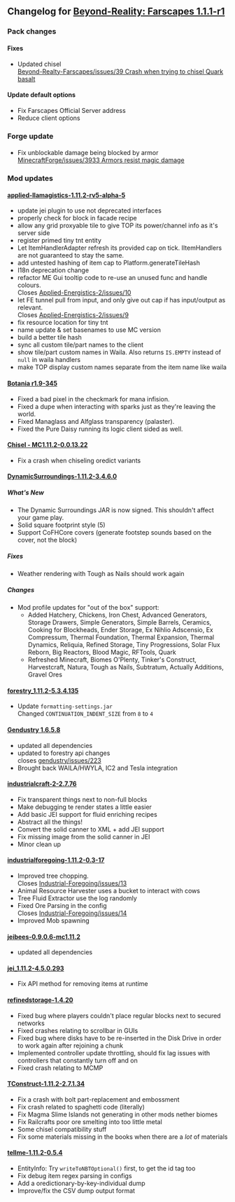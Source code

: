 ## Changelog for [Beyond-Reality: Farscapes 1.1.1-r1](http://rawgit.com/Beyond-Reality/Beyond-Realty-Farscapes/master/modlist.html?p=Beyond-Reality:%20Farscapes&v=1.1.1-r1)

### Pack changes

#### Fixes

- Updated chisel   
  [Beyond-Realty-Farscapes/issues/39 Crash when trying to chisel Quark basalt](https://github.com/Beyond-Reality/Beyond-Realty-Farscapes/issues/39)

#### Update default options

- Fix Farscapes Official Server address
- Reduce client options

### Forge update

#### [](https://files.minecraftforge.net/maven/net/minecraftforge/forge/1.11.2-13.20.1.2414/forge-1.11.2-13.20.1.2414-changelog.txt)

- Fix unblockable damage being blocked by armor   
  [MinecraftForge/issues/3933 Armors resist magic damage](https://github.com/MinecraftForge/MinecraftForge/issues/3933)

### Mod updates

#### [applied-llamagistics-1.11.2-rv5-alpha-5](https://minecraft.curseforge.com/projects/applied-llamagistics/files/2450593)

-	update jei plugin to use not deprecated interfaces
-	properly check for block in facade recipe
-	allow any grid proxyable tile to give TOP its power/channel info as it's server side
-	register primed tiny tnt entity
-	Let ItemHandlerAdapter refresh its provided cap on tick. IItemHandlers are not guaranteed to stay the same.
-	add untested hashing of item cap to Platform.generateTileHash
-	I18n deprecation change
-	refactor ME Gui tooltip code to re-use an unused func and handle colours.   
  Closes [Applied-Energistics-2/issues/10](https://github.com/thiakil/Applied-Energistics-2/issues/10)
-	let FE tunnel pull from input, and only give out cap if has input/output as relevant.   
  Closes [Applied-Energistics-2/issues/9](https://github.com/thiakil/Applied-Energistics-2/issues/9)
-	fix resource location for tiny tnt
-	name update & set basenames to use MC version
-	build a better tile hash
- sync all custom tile/part names to the client
- show tile/part custom names in Waila. Also returns `IS.EMPTY` instead of `null` in waila handlers
- make TOP display custom names separate from the item name like waila

#### [Botania r1.9-345](https://minecraft.curseforge.com/projects/botania/files/2451047)

- Fixed a bad pixel in the checkmark for mana infision.
- Fixed a dupe when interacting with sparks just as they're leaving the world.
- Fixed Managlass and Alfglass transparency (palaster).
- Fixed the Pure Daisy running its logic client sided as well.

#### [Chisel - MC1.11.2-0.0.13.22](https://minecraft.curseforge.com/projects/chisel/files/2451405)

- Fix a crash when chiseling oredict variants

#### [DynamicSurroundings-1.11.2-3.4.6.0](https://minecraft.curseforge.com/projects/dynamic-surroundings/files/2451210)

##### What's New

- The Dynamic Surroundings JAR is now signed. This shouldn't affect your game play.
- Solid square footprint style (5)
- Support CoFHCore covers (generate footstep sounds based on the cover, not the block)

##### Fixes

- Weather rendering with Tough as Nails should work again

##### Changes

- Mod profile updates for "out of the box" support:
  - Added Hatchery, Chickens, Iron Chest, Advanced Generators, Storage Drawers, Simple Generators, Simple Barrels, Ceramics, Cooking for Blockheads, Ender Storage, Ex Nihlio Adscensio, Ex Compressum, Thermal Foundation, Thermal Expansion, Thermal Dynamics, Reliquia, Refined Storage, Tiny Progressions, Solar Flux Reborn, Big Reactors, Blood Magic, RFTools, Quark
  - Refreshed Minecraft, Biomes O'Plenty, Tinker's Construct, Harvestcraft, Natura, Tough as Nails, Subtratum, Actually Additions, Gravel Ores

#### [forestry_1.11.2-5.3.4.135](https://minecraft.curseforge.com/projects/forestry/files/2451477)

- Update `formatting-settings.jar`   
  Changed `CONTINUATION_INDENT_SIZE` from `8` to `4`

#### [Gendustry 1.6.5.8](https://minecraft.curseforge.com/projects/gendustry/files/2450660)

- updated all dependencies
- updated to forestry api changes   
  closes [gendustry/issues/223](https://github.com/bdew/gendustry/issues/223)
- Brought back WAILA/HWYLA, IC2 and Tesla integration

#### [industrialcraft-2-2.7.76](http://jenkins.ic2.player.to/job/IC2_111/76/changes)

- Fix transparent things next to non-full blocks
- Make debugging te render states a little easier
- Add basic JEI support for fluid enriching recipes
- Abstract all the things!
- Convert the solid canner to XML + add JEI support
- Fix missing image from the solid canner in JEI
- Minor clean up

#### [industrialforegoing-1.11.2-0.3-17](https://minecraft.curseforge.com/projects/industrial-foregoing/files/2450982)

- Improved tree chopping.   
  Closes [Industrial-Foregoing/issues/13](https://github.com/Buuz135/Industrial-Foregoing/issues/13)
- Animal Resource Harvester uses a bucket to interact with cows
- Tree Fluid Extractor use the log randomly
- Fixed Ore Parsing in the config   
  Closes [Industrial-Foregoing/issues/14](https://github.com/Buuz135/Industrial-Foregoing/issues/14)
- Improved Mob spawning

#### [jeibees-0.9.0.6-mc1.11.2](https://minecraft.curseforge.com/projects/jei-bees/files/2450657)

- updated all dependencies

#### [jei_1.11.2-4.5.0.293](https://minecraft.curseforge.com/projects/just-enough-items-jei/files/2451403)

- Fix API method for removing items at runtime

#### [refinedstorage-1.4.20](https://minecraft.curseforge.com/projects/refined-storage/files/2450975)

- Fixed bug where players couldn't place regular blocks next to secured networks
- Fixed crashes relating to scrollbar in GUIs
- Fixed bug where disks have to be re-inserted in the Disk Drive in order to work again after rejoining a chunk
- Implemented controller update throttling, should fix lag issues with controllers that constantly turn off and on
- Fixed crash relating to MCMP

#### [TConstruct-1.11.2-2.7.1.34](https://minecraft.curseforge.com/projects/tinkers-construct/files/2451489)

- Fix a crash with bolt part-replacement and embossment
- Fix crash related to spaghetti code (literally)
- Fix Magma Slime Islands not generating in other mods nether biomes
- Fix Railcrafts poor ore smelting into too little metal
- Some chisel compatibility stuff
- Fix some materials missing in the books when there are a *lot* of materials

#### [tellme-1.11.2-0.5.4](https://minecraft.curseforge.com/projects/tellme/files/2451049)

- EntityInfo: Try `writeToNBTOptional()` first, to get the id tag too
- Fix debug item regex parsing in configs
- Add a oredictionary-by-key-individual dump
- Improve/fix the CSV dump output format

